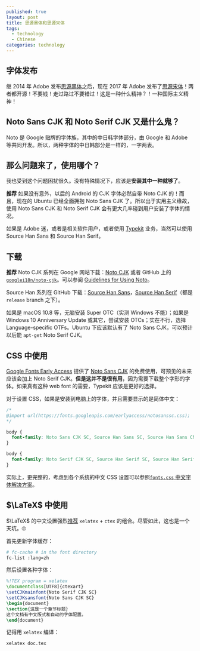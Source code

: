 ```yaml
---
published: true
layout: post
title: 思源黑体和思源宋体
tags:
  - technology
  - Chinese
categories: technology
---
```


## 字体发布

继 2014 年 Adobe 发布[思源黑体](https://blog.typekit.com/alternate/source-han-sans-chs/)之后，现在 2017 年 Adobe 发布了[思源宋体](https://source.typekit.com/source-han-serif/cn/)！两者都开源！不要钱！走过路过不要错过！这是一种什么精神？！一种国际主义精神！

## Noto Sans CJK 和 Noto Serif CJK 又是什么鬼？

Noto 是 Google 贴牌的字体族，其中的中日韩字体部分，由 Google 和 Adobe 等共同开发。所以，两种字体的中日韩部分是一样的，一字两表。

## 那么问题来了，使用哪个？

我也受到这个问题困扰很久。没有特殊情况下，应该是**安装其中一种就够了**。

**推荐** 如果没有意外，以后的 Android 的 CJK 字体必然自带 Noto CJK 的！而且，现在的 Ubuntu 已经全面拥抱 Noto Sans CJK 了。所以出于实用主义缘故，使用 Noto Sans CJK 和 Noto Serif CJK 会有更大几率碰到用户安装了字体的情况。

如果是 Adobe 迷，或者是相关软件用户，或者使用 [Typekit](https://typekit.com/) 业务，当然可以使用 Source Han Sans 和 Source Han Serif。

## 下载

**推荐** Noto CJK 系列在 Google 网站下载：[Noto CJK](https://www.google.com/get/noto/help/cjk/) 或者 GitHub 上的 [`googlei18n/noto-cjk`](https://github.com/googlei18n/noto-cjk)。可以参阅 [Guidelines for Using Noto](https://www.google.com/get/noto/help/guidelines/)。

Source Han 系列在 GitHub 下载：[Source Han Sans](https://github.com/adobe-fonts/source-han-sans/tree/release)，[Source Han Serif](https://github.com/adobe-fonts/source-han-serif/tree/release/)（都是 `release` branch 之下）。

如果是 macOS 10.8 等，无脑安装 Super OTC（实测 Windows 不能）；如果是 Windows 10 Anniversary Update 或其它，尝试安装 OTCs；实在不行，选择 Language-specific OTFs。Ubuntu 下应该默认有了 Noto Sans CJK，可以预计以后能 `apt-get` Noto Serif CJK。

## CSS 中使用

[Google Fonts Early Access](https://fonts.google.com/earlyaccess) 提供了 [Noto Sans CJK](https://fonts.google.com/earlyaccess#Noto+Sans+SC) 的免费使用，可预见的未来应该会加上 Noto Serif CJK。**但是这并不是很有用**，因为需要下载整个字形的字体。如果真有这种 web font 的需要，Typekit 应该是更好的选择。

对于设置 CSS，如果是安装到电脑上的字体，并且需要显示的是简体中文：

```css
/*
@import url(https://fonts.googleapis.com/earlyaccess/notosanssc.css);
*/

body {
  font-family: Noto Sans CJK SC, Source Han Sans SC, Source Han Sans CN, sans-serif;
}
```
```css
body {
  font-family: Noto Serif CJK SC, Source Han Serif SC, Source Han Serif CN, serif;
}
```

实际上，更完整的，考虑到各个系统的中文 CSS 设置可以参照[`fonts.css` 中文字体解决方案](https://zenozeng.github.io/fonts.css/)。

## $\LaTeX$ 中使用

$\LaTeX$ 的中文设置强烈[推荐](https://www.fyears.org/2015/06/latex-config-chinese.html) `xelatex` + `ctex` 的组合。尽管如此，这也是一个天坑。🙄

首先更新字体缓存：

```bash
# fc-cache # in the font directory
fc-list :lang=zh
```

然后设置各种字体：

```latex
%!TEX program = xelatex
\documentclass[UTF8]{ctexart}
\setCJKmainfont{Noto Serif CJK SC}
\setCJKsansfont{Noto Sans CJK SC}
\begin{document}
\section{这是一个章节标题}
这个文档有中文版式和自动的字体配置。
\end{document}
```

记得用 `xelatex` 编译：

```bash
xelatex doc.tex
```

